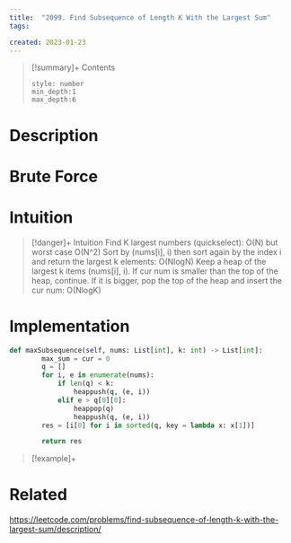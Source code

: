 ```yaml
---
title:  "2099. Find Subsequence of Length K With the Largest Sum"
tags:

created: 2023-01-23
---
```


>[!summary]+ Contents
>```toc
>style: number
>min_depth:1
>max_depth:6
>```

# Description

# Brute Force
# Intuition

>[!danger]+ Intuition
> Find K largest numbers (quickselect): O(N) but worst case O(N^2)
> Sort by (nums[i], i) then sort again by the index i and return the largest k elements: O(NlogN)
> Keep a heap of the largest k items (nums[i], i). If cur num is smaller than the top of the heap, continue. If it is bigger, pop the top of the heap and insert the cur num: O(NlogK)


# Implementation
```python
def maxSubsequence(self, nums: List[int], k: int) -> List[int]:
        max_sum = cur = 0
        q = []
        for i, e in enumerate(nums):
            if len(q) < k:
                heappush(q, (e, i))
            elif e > q[0][0]:
                heappop(q)
                heappush(q, (e, i))
        res = [i[0] for i in sorted(q, key = lambda x: x[1])]

        return res
```

>[!example]+ 


# Related
https://leetcode.com/problems/find-subsequence-of-length-k-with-the-largest-sum/description/